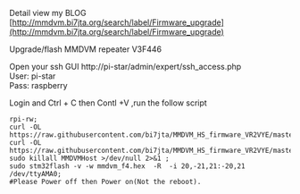 Detail view my BLOG 
[http://mmdvm.bi7jta.org/search/label/Firmware_upgrade](http://mmdvm.bi7jta.org/search/label/Firmware_upgrade)  
  
Upgrade/flash MMDVM repeater V3F446  
  
Open your ssh GUI http://pi-star/admin/expert/ssh_access.php  
User: pi-star  
Pass: raspberry  

Login and Ctrl + C then Contl +V ,run the follow script  

``` 
rpi-rw;  
curl -OL https://raw.githubusercontent.com/bi7jta/MMDVM_HS_firmware_VR2VYE/master/RepeaterV3F4/stm32flashV5;  
curl -OL https://raw.githubusercontent.com/bi7jta/MMDVM_HS_firmware_VR2VYE/master/RepeaterV3F4/mmdvm_f4.hex;  
sudo killall MMDVMHost >/dev/null 2>&1 ;  
sudo stm32flash -v -w mmdvm_f4.hex  -R  -i 20,-21,21:-20,21 /dev/ttyAMA0;  
#Please Power off then Power on(Not the reboot).  
``` 

